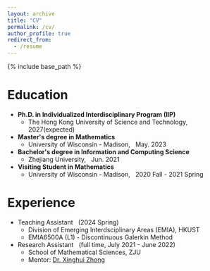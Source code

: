 ```yaml
---
layout: archive
title: "CV"
permalink: /cv/
author_profile: true
redirect_from:
  - /resume
---
```


{% include base_path %}

Education
======
* **Ph.D. in Individualized Interdisciplinary Program (IIP)**
  * The Hong Kong University of Science and Technology, &nbsp; 2027(expected)
* **Master's degree in Mathematics**
  * University of Wisconsin - Madison, &nbsp;  May. 2023
* **Bachelor's degree in Information and Computing Science**
  * Zhejiang University, &nbsp; Jun. 2021
* **Visiting Student in Mathematics**
  * University of Wisconsin - Madison, &nbsp; 2020 Fall - 2021 Spring

Experience
======
* Teaching Assistant &nbsp; (2024 Spring)
  * Division of Emerging Interdsciplinary Areas (EMIA), HKUST
  * EMIA6500A (L1) - Discontinuous Galerkin Method
* Research Assistant &nbsp; (full time, July 2021 - June 2022)
  * School of Mathematical Sciences, ZJU
  * Mentor: [Dr. Xinghui Zhong](https://person.zju.edu.cn/en/zhongxh)
